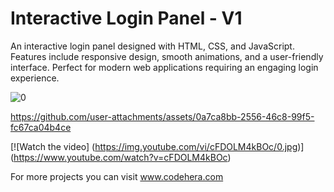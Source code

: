 # Interactive Login Panel - V1
An interactive login panel designed with HTML, CSS, and JavaScript. Features include responsive design, smooth animations, and a user-friendly interface. Perfect for modern web applications requiring an engaging login experience.

![0](https://github.com/user-attachments/assets/4c7e8a96-da19-4ed3-9748-c16f075a5172)



https://github.com/user-attachments/assets/0a7ca8bb-2556-46c8-99f5-fc67ca04b4ce



[![Watch the video]
(https://img.youtube.com/vi/cFDOLM4kBOc/0.jpg)]
(https://www.youtube.com/watch?v=cFDOLM4kBOc)

For more projects you can visit
www.codehera.com



